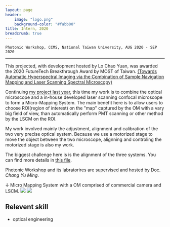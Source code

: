 ```yaml
---
layout: page
header:
    image: "logo.png"
    background-color: "#fabb00"
title: Intern, 2020
breadcrumb: true
---
```


`Photonic Workshop, CCMS, National Taiwan University, AUG 2020 - SEP 2020`

---

This projected, with development hosted by Lo Chao Yuan, was awarded the 2020 FutureTech Breakthrough Award by MOST of Taiwan. [(Towards Automatic Hyperspectral Imaging via the Combination of Sample Navigation Mapping and Laser Scanning Spectral Microscopy)](https://www.futuretech.org.tw/futuretech/index.php?action=winner_list_2020&utm_source=Website&utm_medium=Post&utm_campaign=Winner_list&web_lang=en-us)

Continuing [my project last year](/experiences/intern_at_PW_2019), this time my work is to combine the optical microscope and a in-house developed laser scanning confocal microscope to form a Micro-Mapping System. The main benefit here is to allow users to choose ROI(region of interest) on the "map" captured by the OM with a vary big field of view, than automatically perform PMT scanning or other method by the LSCM on the ROI.

My work involved mainly the adjustment, alignment and calibration of the two very precise optical system. Because we use a motorized stage to move the object between the two microscope, alignning and controling the motorized stage is also my work.

The biggest challenge here is is the alignment of the three systems. You can find more details in [this file](/docs/MMS-report.pdf).

Photonic Workshop and its labratorires are supervised and hosted by Doc. *Chang Yu Ming*.

&darr; Micro Mapping System with a OM comprised of commercial camera and LSCM.
![](https://i.imgur.com/MwuA5Dp.jpg)
![](https://i.imgur.com/stvOovk.jpg)

## Relevent skill
- optical engineering
